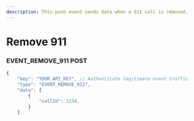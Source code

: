 ```yaml
---
description: This push event sends data when a 911 call is removed.
---
```


# Remove 911

### EVENT\_REMOVE\_911 POST

```javascript
{
    "key": "YOUR_API_KEY", // Authenticate legitimate event traffic
    "type": "EVENT_REMOVE_911",
    "data": [
        {
            "callId": 1234,
        }
    ]
```

